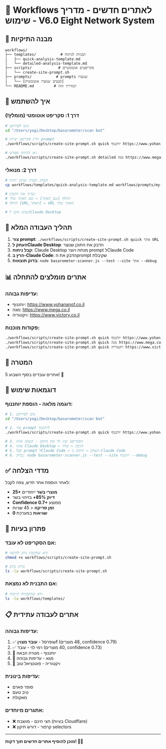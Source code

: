# 🚀 Workflows לאתרים חדשים - מדריך שימוש - V6.0 Eight Network System

## 📁 מבנה התיקיות
```
workflows/
├── templates/           # תבניות לניתוח
│   ├── quick-analysis-template.md
│   └── detailed-analysis-template.md
├── scripts/            # סקריפטים אוטומטיים
│   └── create-site-prompt.sh
├── prompts/           # prompts שנוצרו
│   └── [קבצים שנוצרו אוטומטית]
└── README.md         # המדריך הזה
```

## 🔧 איך להשתמש

### דרך 1: סקריפט אוטומטי (מומלץ!)

```bash
# נווט לפרויקט
cd "/Users/yogi/Desktop/basarometer/scan bot"

# הרץ סקריפט יצירת prompt
./workflows/scripts/create-site-prompt.sh quick יוחננוף https://www.yohananof.co.il

# או לניתוח מפורט:
./workflows/scripts/create-site-prompt.sh detailed מגה https://www.mega.co.il
```

### דרך 2: מנואלי

```bash
# העתק תבנית ועדכן ידנית
cp workflows/templates/quick-analysis-template.md workflows/prompts/my-prompt.md

# ערוך את הקובץ:
# החלף [שם_האתר] ← שם האתר שלך
# החלף [URL_האתר] ← URL האתר שלך

# העתק תוכן לClaude Desktop
```

## 🔄 תהליך העבודה המלא

1. **צור prompt**: `./workflows/scripts/create-site-prompt.sh quick אתר URL`
2. **העתק לClaude Desktop**: הדבק את התוכן שנוצר
3. **קבל ניתוח**: Claude Desktop מנתח ויוצר prompt לClaude Code  
4. **הרץ ב-Claude Code**: הדבק את הprompt שקיבלת
5. **בדוק תוצאות**: `node basarometer-scanner.js --test --site אתר --debug`

## 📊 אתרים מומלצים להתחלה

### עדיפות גבוהה:
- יוחננוף: https://www.yohananof.co.il
- מגה: https://www.mega.co.il  
- ויקטוריה: https://www.victory.co.il

### פקודות מוכנות:
```bash
./workflows/scripts/create-site-prompt.sh quick יוחננוף https://www.yohananof.co.il
./workflows/scripts/create-site-prompt.sh quick מגה https://www.mega.co.il
./workflows/scripts/create-site-prompt.sh quick ויקטוריה https://www.victory.co.il
```

## 🎯 המטרה
5 אתרים עובדים בסוף השבוע! 🚀

## 🔧 דוגמאות שימוש

### דוגמה מלאה - הוספת יוחננוף:

```bash
# 1. נווט לפרויקט
cd "/Users/yogi/Desktop/basarometer/scan bot"

# 2. צור prompt ליוחננוף
./workflows/scripts/create-site-prompt.sh quick יוחננוף https://www.yohananof.co.il

# 3. הסקריפט יציג לך את התוכן - העתק אותו
# 4. פתח Claude Desktop ← הדבק ← שלח
# 5. קבל prompt לClaude Code ← העתק ← הדבק ב-Claude Code  
# 6. בדוק: node basarometer-scanner.js --test --site יוחננוף --debug
```

## ✅ מדדי הצלחה

לאחר הוספת אתר חדש, צפה לקבל:
- **25+ מוצרי בשר** ייחודיים
- **דיוק 85%+** בזיהוי בשר
- **Confidence 0.7+** ממוצע
- **זמן סריקה** < 45 שניות
- **0 שגיאות** במערכת

## 🚨 פתרון בעיות

### אם הסקריפט לא עובד:
```bash
# ודא שהקובץ ניתן להרצה
chmod +x workflows/scripts/create-site-prompt.sh

# בדוק נתיב
ls -la workflows/scripts/create-site-prompt.sh
```

### אם התבנית לא נמצאת:
```bash
# ודא שהתבניות קיימות
ls -la workflows/templates/
```

## 📋 אתרים לעבודה עתידית

### עדיפות גבוהה:
1. ✅ שופרסל - **עובד מצוין!** (48 מוצרים, confidence 0.79)
2. ✅ רמי לוי - עובד (40 מוצרים, confidence 0.73)
3. 🎯 יוחננוף - מטרה הבאה
4. 🎯 מגא - עדיפות גבוהה
5. 🎯 ויקטוריה - פוטנציאל טוב

### עדיפות בינונית:
- סופר פארם
- טיב טעם
- מאקולת

### אתגרים מיוחדים:
- ❌ חצי חינם - מושבת (בעיות Cloudflare)
- ❌ קרפור - דורש תיקון selectors

---

**מוכן להוסיף אתרים חדשים תוך דקות! 🚀🥩**